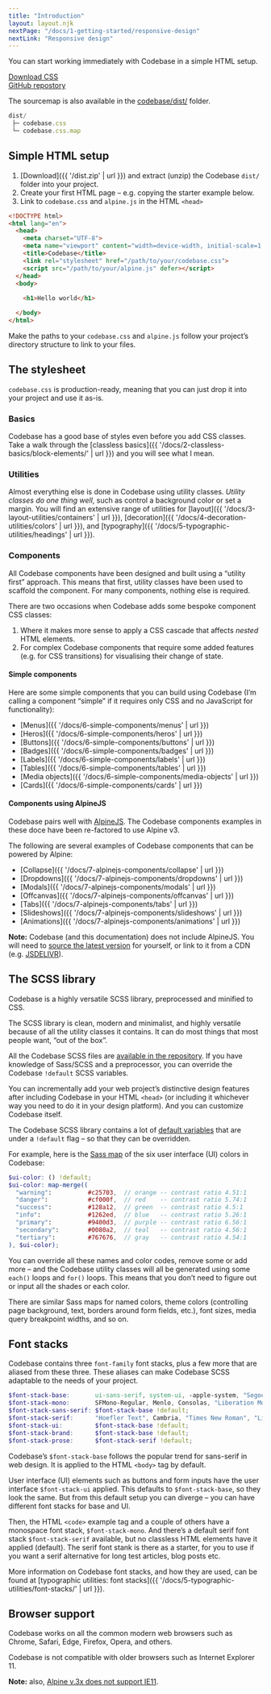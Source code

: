 ```yaml
---
title: "Introduction"
layout: layout.njk
nextPage: "/docs/1-getting-started/responsive-design"
nextLink: "Responsive design"
---
```


You can start working immediately with Codebase in a simple HTML setup.

<div class="my-6 flex flex-gap flex-wrap flex-center t-center">
  <div>
    <a class="btn btn-primary btn-lg rounded-pill" href="{{ '/dist/codebase.css' | url }}">Download CSS</code></a>
  </div>
  <div>
    <a class="btn btn-secondary btn-lg rounded-pill" href="https://github.com/codebase-frontend-library/codebase-5">GitHub repostory</a>
  </div>
</div>

The sourcemap is also available in the <a href="{{ '/dist' | url }}">codebase/dist/</a> folder.

```js
dist/
 ├─ codebase.css
 └─ codebase.css.map
```

## Simple HTML setup

1. [Download]({{ '/dist.zip' | url }}) and extract (unzip) the Codebase `dist/` folder into your project.
2. Create your first HTML page – e.g. copying the starter example below.
3. Link to `codebase.css` and `alpine.js` in the HTML `<head>`

```html
<!DOCTYPE html>
<html lang="en">
  <head>
    <meta charset="UTF-8">
    <meta name="viewport" content="width=device-width, initial-scale=1.0">
    <title>Codebase</title>
    <link rel="stylesheet" href="/path/to/your/codebase.css">
    <script src="/path/to/your/alpine.js" defer></script>
  </head>
  <body>
    
    <h1>Hello world</h1>

  </body>
</html>
```

Make the paths to your `codebase.css` and `alpine.js` follow your project’s directory structure to link to your files.

## The stylesheet

`codebase.css` is production-ready, meaning that you can just drop it into your project and use it as-is.

### Basics

Codebase has a good base of styles even before you add CSS classes. Take a walk through the [classless basics]({{ '/docs/2-classless-basics/block-elements/' | url }}) and you will see what I mean.

### Utilities

Almost everything else is done in Codebase using utility classes. _Utility classes do one thing well_, such as control a background color or set a margin. You will find an extensive range of utilities for [layout]({{ '/docs/3-layout-utilities/containers' | url }}), [decoration]({{ '/docs/4-decoration-utilities/colors' | url }}), and [typography]({{ '/docs/5-typographic-utilities/headings' | url }}).

### Components

All Codebase components have been designed and built using a “utility first” approach. This means that first, utility classes have been used to scaffold the component. For many components, nothing else is required.

There are two occasions when Codebase adds some bespoke component CSS classes:

1. Where it makes more sense to apply a CSS cascade that affects _nested_ HTML elements.
2. For complex Codebase components that require some added features (e.g. for CSS transitions) for visualising their change of state.

#### Simple components

Here are some simple components that you can build using Codebase (I’m calling a component “simple” if it requires only CSS and no JavaScript for functionality):

* [Menus]({{ '/docs/6-simple-components/menus' | url }})
* [Heros]({{ '/docs/6-simple-components/heros' | url }})
* [Buttons]({{ '/docs/6-simple-components/buttons' | url }})
* [Badges]({{ '/docs/6-simple-components/badges' | url }})
* [Labels]({{ '/docs/6-simple-components/labels' | url }})
* [Tables]({{ '/docs/6-simple-components/tables' | url }})
* [Media objects]({{ '/docs/6-simple-components/media-objects' | url }})
* [Cards]({{ '/docs/6-simple-components/cards' | url }})

#### Components using AlpineJS

Codebase pairs well with [AlpineJS](https://alpinejs.dev/). The Codebase components examples in these doce have been re-factored to use Alpine v3.

The following are several examples of Codebase components that can be powered by Alpine:

* [Collapse]({{ '/docs/7-alpinejs-components/collapse' | url }})
* [Dropdowns]({{ '/docs/7-alpinejs-components/dropdowns' | url }})
* [Modals]({{ '/docs/7-alpinejs-components/modals' | url }})
* [Offcanvas]({{ '/docs/7-alpinejs-components/offcanvas' | url }})
* [Tabs]({{ '/docs/7-alpinejs-components/tabs' | url }})
* [Slideshows]({{ '/docs/7-alpinejs-components/slideshows' | url }})
* [Animations]({{ '/docs/7-alpinejs-components/animations' | url }})

**Note:** Codebase (and this documentation) does not include AlpineJS. You will need to [source the latest version](https://github.com/alpinejs/alpine) for yourself, or link to it from a CDN (e.g. [JSDELIVR](https://www.jsdelivr.com/package/npm/alpinejs)).

## The SCSS library

Codebase is a highly versatile SCSS library, preprocessed and minified to CSS.

The SCSS library is clean, modern and minimalist, and highly versatile because of all the utility classes it contains. It can do most things that most people want, “out of the box”.

All the Codebase SCSS files are [available in the repository](https://github.com/codebase-frontend-library/codebase-5). If you have knowledge of Sass/SCSS and a preprocessor, you can override the Codebase `!default` SCSS variables.

You can incrementally add your web project’s distinctive design features after including Codebase in your HTML `<head>` (or including it whichever way you need to do it in your design platform). And you can customize Codebase itself.

The Codebase SCSS library contains a lot of [default variables](https://github.com/codebase-frontend-library/codebase-5/tree/master/src/codebase/scss/00_setup/_default-variables.scss) that are under a `!default` flag – so that they can be overridden.

For example, here is the [Sass map](https://sass-lang.com/documentation/values/maps) of the six user interface (UI) colors in Codebase:

```scss
$ui-color: () !default;
$ui-color: map-merge((
  "warning":          #c25703,  // orange -- contrast ratio 4.51:1
  "danger":           #cf000f,  // red    -- contrast ratio 5.74:1
  "success":          #128a12,  // green  -- contrast ratio 4.5:1
  "info":             #1262ed,  // blue   -- contrast ratio 5.26:1
  "primary":          #9400d3,  // purple -- contrast ratio 6.56:1
  "secondary":        #0080a2,  // teal   -- contrast ratio 4.56:1
  "tertiary":         #767676,  // gray   -- contrast ratio 4.54:1
), $ui-color);
```

You can override all these names and color codes, remove some or add more – and the Codebase utility classes will all be generated using some `each()` loops and `for()` loops. This means that you don’t need to figure out or input all the shades or each color.

There are similar Sass maps for named colors, theme colors (controlling page background, text, borders around form fields, etc.), font sizes, media query breakpoint widths, and so on.

## Font stacks

Codebase contains three `font-family` font stacks, plus a few more that are aliased from these three. These aliases can make Codebase SCSS adaptable to the needs of your project.

```scss
$font-stack-base:       ui-sans-serif, system-ui, -apple-system, "Segoe UI", Roboto, "Helvetica Neue", Arial, sans-serif !default;
$font-stack-mono:       SFMono-Regular, Menlo, Consolas, "Liberation Mono", "Lucida Console", "Courier New", monospace !default;
$font-stack-sans-serif: $font-stack-base !default;
$font-stack-serif:      "Hoefler Text", Cambria, "Times New Roman", "Liberation Serif", Times, serif !default;
$font-stack-ui:         $font-stack-base !default;
$font-stack-brand:      $font-stack-base !default;
$font-stack-prose:      $font-stack-serif !default;
```

Codebase’s `$font-stack-base` follows the popular trend for sans-serif in web design. It is applied to the HTML `<body>` tag by default.

User interface (UI) elements such as buttons and form inputs have the user interface `$font-stack-ui` applied. This defaults to `$font-stack-base`, so they look the same. But from this default setup you can diverge – you can have different font stacks for base and UI.

Then, the HTML `<code>` example tag and a couple of others have a monospace font stack, `$font-stack-mono`. And there’s a default serif font stack `$font-stack-serif` available, but no classless HTML elements have it applied (default). The serif font stank is there as a starter, for you to use if you want a serif alternative for long test articles, blog posts etc.

More information on Codebase font stacks, and how they are used, can be found at [typographic utilities: font stacks]({{ '/docs/5-typographic-utilities/font-stacks/' | url }}).

## Browser support

Codebase works on all the common modern web browsers such as Chrome, Safari, Edge, Firefox, Opera, and others.

Codebase is not compatible with older browsers such as Internet Explorer 11.

**Note:** also, [Alpine v.3x does not support IE11](https://alpinejs.dev/upgrade-guide#no-ie-11).